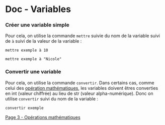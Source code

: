 # Doc - Variables

### Créer une variable simple

Pour cela, on utilise la commande `mettre` suivie du nom de la variable suivi de `à` suivi de la valeur de la variable :&#x20;

```
mettre exemple à 10
```

```
mettre exemple à "Nicole"
```

### Convertir une variable

Pour cela, on utilise la commande `convertir`. Dans certains cas, comme celui des [opération mathématiques](doc-operations-mathematiques.md), les variables doivent êtres converties en int (valeur chiffrée) au lieu de str (valeur alpha-numérique). Donc on utilise `convertir` suivi du nom de la variable :&#x20;

```
convertir exemple
```
[Page 3 - Opérations mathématiques](3%20-%20Opérations%20mathématiques.md)
